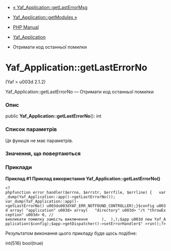 - [«
Yaf_Application::getLastErrorMsg](yaf-application.getlasterrormsg.md)
- [Yaf_Application::getModules »](yaf-application.getmodules.md)

- [PHP Manual](index.md)
- [Yaf_Application](class.yaf-application.md)
- Отримати код останньої помилки

# Yaf_Application::getLastErrorNo

(Yaf \> u003d 2.1.2)

Yaf_Application::getLastErrorNo — Отримати код останньої помилки

### Опис

public **Yaf_Application::getLastErrorNo**(): int

### Список параметрів

Ця функція не має параметрів.

### Значення, що повертаються

### Приклади

**Приклад #1 Приклад використання **Yaf_Application::getLastErrorNo()****

` <?phpfunction error_handler($errno, $errstr, $errfile, $errline) {   var_dump(Yaf_Application::app()->getLastErrorNo()); var_dump(Yaf_Application::app()->getLastErrorNo() u003du003dYAF_ERR_NOTFOUND_CONTROLLER);}$config u003d array( "application" u003d> array(   "directory" u003d> "/t "throwException" u003d> 0, //викликати помилку замість виключення      ),  ),);$app u003d new Yaf_Application($config);$app->getDispatcher()->setErrorHandler$" >run();?> `

Результатом виконання цього прикладу буде щось подібне:

int(516)
bool(true)

